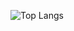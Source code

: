 <!-- ## Hi there 👋

<!--[![Caros stats](https://github-readme-stats.vercel.app/api?username=CaroAMN)](https://github.com/CaroAMN/github-readme-stats)
<!--
**CaroAMN/CaroAMN** is a ✨ _special_ ✨ repository because its `README.md` (this file) appears on your GitHub profile.

Here are some ideas to get you started:

- 🔭 I’m currently working on ...
- 🌱 I’m currently learning ...
- 👯 I’m looking to collaborate on ...
- 🤔 I’m looking for help with ...
- 💬 Ask me about ...
- 📫 How to reach me: ...
- 😄 Pronouns: ...
- ⚡ Fun fact: ...
-->

![Top Langs](https://github-readme-stats.vercel.app/api/top-langs/?username=CaroAMN&layout=compact&count_private=true)
